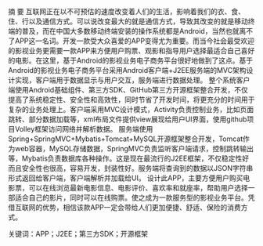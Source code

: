 摘    要
互联网正在以不可预估的速度改变着人们的生活，影响着我们的衣、食、住、行以及通信方式。可以说改变最大的就是通信方式，导致其改变的就是移动终端的普及，而在中国大多数移动终端安装的操作系统都是Android，当然也就离不了APP这一名词。开发一款受大众喜爱的APP变得尤为重要。而当今社会最受欢迎的影视业务更需要一款APP来方便用户购票、观影和指导用户选择最适合自己喜好的电影。在这里，基于Android的影视业务电子商务平台很好地做到了这点。基于Android的影视业务电子商务平台采用Android客户端+J2EE服务端的MVC架构设计实现，客户端用于数据显示与用户交互，服务端进行数据处理。
整个系统客户端使用Android基础组件、第三方SDK、GitHub第三方开源框架整合开发，不仅提高了系统稳定性、安全性和高效性，同时节省了开发时间，将更充分的时间用于复杂的业务处理上。客户端采用MVC设计模式，Activity负责控制业务，比如页面跳转、部分数据加载等，xml布局文件提供view展现给用户UI界面，使用github项目Volley框架访问网络并解析数据。
服务端使用Spring+SpringMVC+Mybatis+Tomcat+MySQL开源框架整合开发，Tomcat作为web容器，MySQL存储数据，SpringMVC负责监听客户端请求，控制跳转输出等，Mybatis负责数据库各种操作。这是现在最流行的J2EE框架，不仅稳定性好而且安全性也很高，容易开发，封装性好。服务端将查询到的数据以JSON字符串形式返回给客户端，客户端解析并加载给UI。
设计此APP，主要方便用户购买电影票，可以在线浏览最新电影信息、电影评价、喜欢率和就座率，帮助用户选择一部适合自己的影片，同时可以在线购票。使之成为一款服务型的影视业务平台。凭借互联网的优势，相信该款APP一定会带给人们更加便捷、舒适、保险的消费方式。

关键词：APP；J2EE；第三方SDK；开源框架

